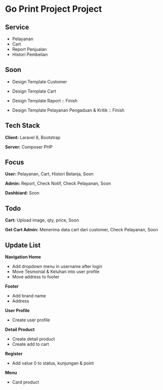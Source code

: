 # Go Print Project Project

## Service

-   Pelayanan
-   Cart
-   Report Penjualan
-   Histori Pembelian

## Soon

-   Design Template Customer

-   Design Template Cart

-   Design Template Raport :: Finish

-   Design Template Pelayanan Pengaduan & Kritik :: Finish

## Tech Stack

**Client:** Laravel 8, Bootstrap

**Server:** Composer PHP

## Focus

**User:** Pelayanan, Cart, Histori Belanja, Soon

**Admin:** Report, Check Notif, Check Pelayanan, Soon

**Dashbiard:** Soon

## Todo

**Cart:** Upload image, qty, price, Soon

**Get Cart Admin:** Menerima data cart dari customer, Check Pelayanan, Soon

## Update List

**Navigation Home**

<ul>
    <li>Add dropdown menu in username after login</li>
    <li>Move Tesmonial & Keluhan into user profile</li>
    <li>Move address to footer</li>
</ul>

**Footer**

<ul>
    <li>Add brand name</li>
    <li>Address</li>
</ul>

**User Profile**

<ul>
    <li>Create user profile</li>
</ul>

**Detail Product**

<ul>
    <li>Create detail product</li>
    <li>Create add to cart</li>
</ul>

**Register**

-   Add value 0 to status, kunjungan & point

**Menu**

-   Card product
